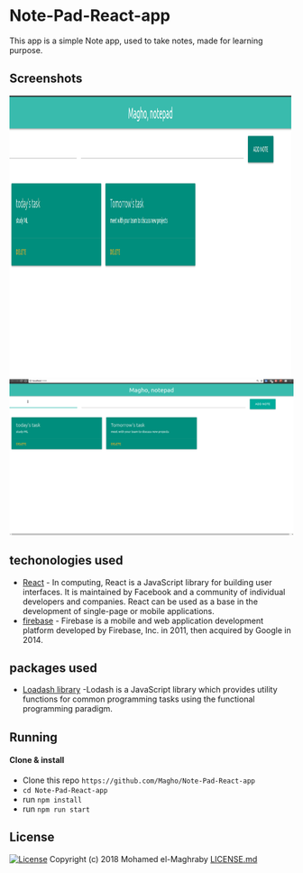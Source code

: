 # Note-Pad-React-app
This app is a simple Note app, used to take notes, made for learning purpose.

## Screenshots

<img src="https://github.com/Magho/weather-app-/blob/master/screenshots%20%26%20records/1.png" height="500" width="500"> ![Alt Text](https://github.com/Magho/weather-app-/blob/master/screenshots%20%26%20records/Peek%202018-08-28%2011-17.gif)


## techonologies used

* [React](https://reactjs.org/) - In computing, React is a JavaScript library for building user interfaces. It is maintained by Facebook and a community of individual developers and companies. React can be used as a base in the development of single-page or mobile applications.
* [firebase](https://firebase.google.com/) - Firebase is a mobile and web application development platform developed by Firebase, Inc. in 2011, then acquired by Google in 2014.

## packages used

* [Loadash library](https://lodash.com/) -Lodash is a JavaScript library which provides utility functions for common programming tasks using the functional programming paradigm.


## Running

#### Clone & install

* Clone this repo `https://github.com/Magho/Note-Pad-React-app`
* `cd Note-Pad-React-app`
* run `npm install`
* run `npm run start`


## License 
[![License](http://img.shields.io/:license-mit-blue.svg?style=flat-square)](http://badges.mit-license.org)
Copyright (c) 2018 Mohamed el-Maghraby
[LICENSE.md](https://github.com/Magho/Note-Pad-React-app/blob/master/LICENSE)


